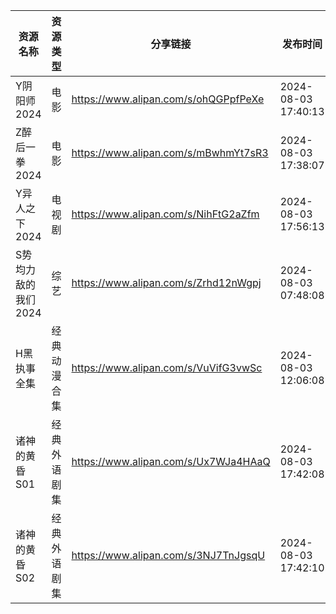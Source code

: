 | 资源名称         | 资源类型   | 分享链接                                 | 发布时间                |
| ------------ | ------ | ------------------------------------ | ------------------- |
| Y阴阳师2024     | 电影     | https://www.alipan.com/s/ohQGPpfPeXe | 2024-08-03 17:40:13 |
| Z醉后一拳2024    | 电影     | https://www.alipan.com/s/mBwhmYt7sR3 | 2024-08-03 17:38:07 |
| Y异人之下2024    | 电视剧    | https://www.alipan.com/s/NihFtG2aZfm | 2024-08-03 17:56:13 |
| S势均力敌的我们2024 | 综艺     | https://www.alipan.com/s/Zrhd12nWgpj | 2024-08-03 07:48:08 |
| H黑执事全集       | 经典动漫合集 | https://www.alipan.com/s/VuVifG3vwSc | 2024-08-03 12:06:08 |
| 诸神的黄昏S01     | 经典外语剧集 | https://www.alipan.com/s/Ux7WJa4HAaQ | 2024-08-03 17:42:08 |
| 诸神的黄昏S02     | 经典外语剧集 | https://www.alipan.com/s/3NJ7TnJgsqU | 2024-08-03 17:42:10 |
